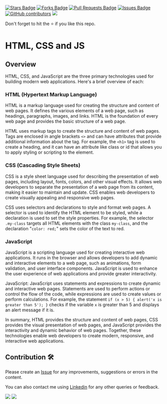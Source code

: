<a href="https://github.com/drshahizan/learn-php/stargazers"><img src="https://img.shields.io/github/stars/drshahizan/learn-php" alt="Stars Badge"/></a>
<a href="https://github.com/drshahizan/learn-php/network/members"><img src="https://img.shields.io/github/forks/drshahizan/learn-php" alt="Forks Badge"/></a>
<a href="https://github.com/drshahizan/learn-php/pulls"><img src="https://img.shields.io/github/issues-pr/drshahizan/learn-php" alt="Pull Requests Badge"/></a>
<a href="https://github.com/drshahizan/learn-php/issues"><img src="https://img.shields.io/github/issues/drshahizan/learn-php" alt="Issues Badge"/></a>
<a href="https://github.com/drshahizan/learn-php/graphs/contributors"><img alt="GitHub contributors" src="https://img.shields.io/github/contributors/drshahizan/learn-php?color=2b9348"></a>
![](https://visitor-badge.glitch.me/badge?page_id=drshahizan/learn-php)

Don't forget to hit the :star: if you like this repo.

# HTML, CSS and JS

## Overview
HTML, CSS, and JavaScript are the three primary technologies used for building modern web applications. Here's a brief overview of each:

### HTML (Hypertext Markup Language)
HTML is a markup language used for creating the structure and content of web pages. It defines the various elements of a web page, such as headings, paragraphs, images, and links. HTML is the foundation of every web page and provides the basic structure of a web page.

HTML uses markup tags to create the structure and content of web pages. Tags are enclosed in angle brackets `<>` and can have attributes that provide additional information about the tag. For example, the `<h1>` tag is used to create a heading, and it can have an attribute like class or id that allows you to apply styling or scripting to the element.

### CSS (Cascading Style Sheets)
CSS is a style sheet language used for describing the presentation of web pages, including layout, fonts, colors, and other visual effects. It allows web developers to separate the presentation of a web page from its content, making it easier to maintain and update. CSS enables web developers to create visually appealing and responsive web pages.

CSS uses selectors and declarations to style and format web pages. A selector is used to identify the HTML element to be styled, while a declaration is used to set the style properties. For example, the selector `.my-class` targets all HTML elements with the class `my-class`, and the declaration "`color: red;`" sets the color of the text to red.

### JavaScript
JavaScript is a scripting language used for creating interactive web applications. It runs in the browser and allows developers to add dynamic and interactive elements to a web page, such as animations, form validation, and user interface components. JavaScript is used to enhance the user experience of web applications and provide greater interactivity.

JavaScript: JavaScript uses statements and expressions to create dynamic and interactive web pages. Statements are used to perform actions or control the flow of the code, while expressions are used to create values or perform calculations. For example, the statement `if (x > 5) { alert('x is greater than 5'); }` checks if the variable `x` is greater than 5 and displays an alert message if it is.

In summary, HTML provides the structure and content of web pages, CSS provides the visual presentation of web pages, and JavaScript provides the interactivity and dynamic behavior of web pages. Together, these technologies enable web developers to create modern, responsive, and interactive web applications.



  
## Contribution 🛠️
Please create an [Issue](https://github.com/drshahizan/learn-php/issues) for any improvements, suggestions or errors in the content.

You can also contact me using [Linkedin](https://www.linkedin.com/in/drshahizan/) for any other queries or feedback.

![](https://komarev.com/ghpvc/?username=drshahizan&label=Views&color=0e75b6&style=flat)
![](https://hit.yhype.me/github/profile?user_id=81284918)

